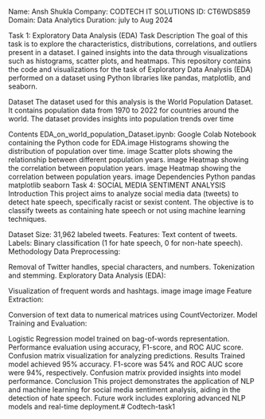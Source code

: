 Name: Ansh Shukla
Company: CODTECH IT SOLUTIONS
ID: CT6WDS859
Domain: Data Analytics
Duration: july to Aug 2024 


Task 1: Exploratory Data Analysis (EDA) Task Description The goal of this task is to explore the characteristics, distributions, correlations, and outliers present in a dataset. I gained insights into the data through visualizations such as histograms, scatter plots, and heatmaps. This repository contains the code and visualizations for the task of Exploratory Data Analysis (EDA) performed on a dataset using Python libraries like pandas, matplotlib, and seaborn.

Dataset The dataset used for this analysis is the World Population Dataset. It contains population data from 1970 to 2022 for countries around the world. The dataset provides insights into population trends over time

Contents EDA_on_world_population_Dataset.ipynb: Google Colab Notebook containing the Python code for EDA.image Histograms showing the distribution of population over time. image Scatter plots showing the relationship between different population years. image Heatmap showing the correlation between population years. image Heatmap showing the correlation between population years. image Dependencies Python pandas matplotlib seaborn Task 4: SOCIAL MEDIA SENTIMENT ANALYSIS Introduction This project aims to analyze social media data (tweets) to detect hate speech, specifically racist or sexist content. The objective is to classify tweets as containing hate speech or not using machine learning techniques.

Dataset Size: 31,962 labeled tweets. Features: Text content of tweets. Labels: Binary classification (1 for hate speech, 0 for non-hate speech). Methodology Data Preprocessing:

Removal of Twitter handles, special characters, and numbers. Tokenization and stemming. Exploratory Data Analysis (EDA):

Visualization of frequent words and hashtags. image image image Feature Extraction:

Conversion of text data to numerical matrices using CountVectorizer. Model Training and Evaluation:

Logistic Regression model trained on bag-of-words representation. Performance evaluation using accuracy, F1-score, and ROC AUC score. Confusion matrix visualization for analyzing predictions. Results Trained model achieved 95% accuracy. F1-score was 54% and ROC AUC score were 94%, respectively. Confusion matrix provided insights into model performance. Conclusion This project demonstrates the application of NLP and machine learning for social media sentiment analysis, aiding in the detection of hate speech. Future work includes exploring advanced NLP models and real-time deployment.# Codtech-task1
